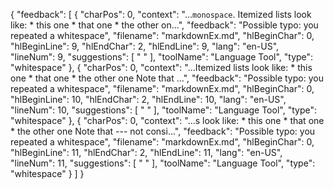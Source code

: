 {
    "feedback": [
        {
            "charPos": 0,
            "context": "...`monospace`. Itemized lists look like:    * this one   * that one   * the other on...",
            "feedback": "Possible typo: you repeated a whitespace",
            "filename": "markdownEx.md",
            "hlBeginChar": 0,
            "hlBeginLine": 9,
            "hlEndChar": 2,
            "hlEndLine": 9,
            "lang": "en-US",
            "lineNum": 9,
            "suggestions": [
                " "
            ],
            "toolName": "Language Tool",
            "type": "whitespace"
        },
        {
            "charPos": 0,
            "context": "...Itemized lists look like:    * this one   * that one   * the other one  Note that ...",
            "feedback": "Possible typo: you repeated a whitespace",
            "filename": "markdownEx.md",
            "hlBeginChar": 0,
            "hlBeginLine": 10,
            "hlEndChar": 2,
            "hlEndLine": 10,
            "lang": "en-US",
            "lineNum": 10,
            "suggestions": [
                " "
            ],
            "toolName": "Language Tool",
            "type": "whitespace"
        },
        {
            "charPos": 0,
            "context": "...s look like:    * this one   * that one   * the other one  Note that --- not consi...",
            "feedback": "Possible typo: you repeated a whitespace",
            "filename": "markdownEx.md",
            "hlBeginChar": 0,
            "hlBeginLine": 11,
            "hlEndChar": 2,
            "hlEndLine": 11,
            "lang": "en-US",
            "lineNum": 11,
            "suggestions": [
                " "
            ],
            "toolName": "Language Tool",
            "type": "whitespace"
        }
    ]
}

